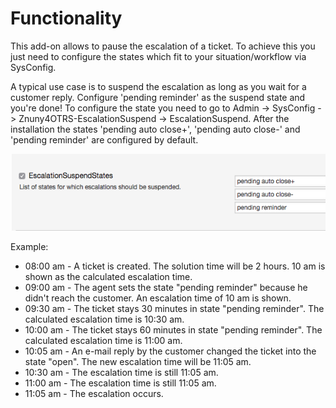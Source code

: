 # Functionality

This add-on allows to pause the escalation of a ticket. To achieve this you just need to configure the states which fit to your situation/workflow via SysConfig.

A typical use case is to suspend the escalation as long as you wait for a customer reply. Configure 'pending reminder' as the suspend state and you're done!
To configure the state you need to go to Admin -> SysConfig -> Znuny4OTRS-EscalationSuspend -> EscalationSuspend. After the installation the states 'pending auto close+', 'pending auto close-' and 'pending reminder' are configured by default.

![SuspendEscalatedTickets](doc/en/images/EscalationSuspendStates.png)

Example:

  * 08:00 am - A ticket is created. The solution time will be 2 hours. 10 am is shown as the calculated escalation time.
  * 09:00 am - The agent sets the state "pending reminder" because he didn't reach the customer. An escalation time of 10 am is shown.
  * 09:30 am - The ticket stays 30 minutes in state "pending reminder". The calculated escalation time is 10:30 am.
  * 10:00 am - The ticket stays 60 minutes in state "pending reminder". The calculated escalation time is 11:00 am.
  * 10:05 am - An e-mail reply by the customer changed the ticket into the state "open". The new escalation time will be 11:05 am.
  * 10:30 am - The escalation time is still 11:05 am.
  * 11:00 am - The escalation time is still 11:05 am.
  * 11:05 am - The escalation occurs.
